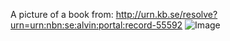 A picture of a book from: http://urn.kb.se/resolve?urn=urn:nbn:se:alvin:portal:record-55592
![Image](C:\Users\madso392\Documents\GitHub\test\UppsalaWorkshop\svenskabibliotekoexlibris.jpg)
